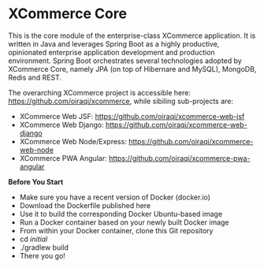 # XCommerce Core
This is the core module of the enterprise-class XCommerce application. It is written in Java and leverages Spring Boot as a highly productive, opinionated enterprise application development and production environment. Spring Boot orchestrates several technologies adopted by XCommerce Core, namely JPA (on top of Hibernare and MySQL), MongoDB, Redis and REST.

The overarching XCommerce project is accessible here: https://github.com/oiraqi/xcommerce, while sibiling sub-projects are:
- XCommerce Web JSF: https://github.com/oiraqi/xcommerce-web-jsf
- XCommerce Web Django: https://github.com/oiraqi/xcommerce-web-django
- XCommerce Web Node/Express: https://github.com/oiraqi/xcommerce-web-node
- XCommerce PWA Angular: https://github.com/oiraqi/xcommerce-pwa-angular

**Before You Start**
- Make sure you have a recent version of Docker (docker.io)
- Download the Dockerfile published here
- Use it to build the corresponding Docker Ubuntu-based image
- Run a Docker container based on your newly built Docker image
- From within your Docker container, clone this Git repository
- cd *initial*
- ./gradlew build
- There you go!
